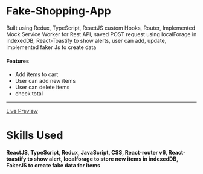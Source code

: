 # Fake-Shopping-App
Built using Redux, TypeScript, ReactJS custom  Hooks, Router, Implemented Mock Service Worker for Rest API, saved POST request using localForage in indexedDB, React-Toastify to show alerts, user can add, update,  implemented faker Js to create data
<h4> Features </h4>
<ul>
  <li>Add items to cart</li>
    <li>User can add new items</li>
    <li>User can delete items</li>
    <li>check total </li>
 </ul>
<hr>
<a href ="https://reshop-app.netlify.app/">Live Preview </a>

# Skills Used
<h4>ReactJS, TypeScript, Redux, JavaScript, CSS, React-router v6, React-toastify to show alert, localforage to store new items in indexedDB, FakerJS to create fake data for items</h4>

